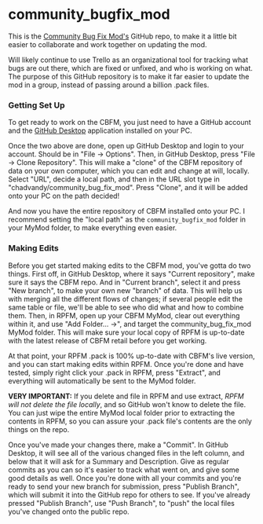 # community_bugfix_mod

This is the [Community Bug Fix Mod's](https://steamcommunity.com/sharedfiles/filedetails/?id=1234481316) GitHub repo, to make it a little bit easier to collaborate and work together on updating the mod.

Will likely continue to use Trello as an organizational tool for tracking what bugs are out there, which are fixed or unfixed, and who is working on what. The purpose of this GitHub repository is to make it far easier to update the mod in a group, instead of passing around a billion .pack files.

### Getting Set Up

To get ready to work on the CBFM, you just need to have a GitHub account and the [GitHub Desktop](https://desktop.github.com/) application installed on your PC.

Once the two above are done, open up GitHub Desktop and login to your account. Should be in "File -> Options". Then, in GitHub Desktop, press "File -> Clone Repository". This will make a "clone" of the CBFM repository of data on your own computer, which you can edit and change at will, locally.
Select "URL", decide a local path, and then in the URL slot type in "chadvandy/community_bug_fix_mod". Press "Clone", and it will be added onto your PC on the path decided!

And now you have the entire repository of CBFM installed onto your PC. I recommend setting the "local path" as the `community_bugfix_mod` folder in your MyMod folder, to make everything even easier.

### Making Edits

Before you get started making edits to the CBFM mod, you've gotta do two things. First off, in GitHub Desktop, where it says "Current repository", make sure it says the CBFM repo. And in "Current branch", select it and press "New branch", to make your own new "branch" of data. This will help us with merging all the different flows of changes; if several people edit the same table or file, we'll be able to see who did what and how to combine them.
Then, in RPFM, open up your CBFM MyMod, clear out everything within it, and use "Add Folder... ->", and target the community_bug_fix_mod MyMod folder. This will make sure your local copy of RPFM is up-to-date with the latest release of CBFM retail before you get working.

At that point, your RPFM .pack is 100% up-to-date with CBFM's live version, and you can start making edits within RPFM. 
Once you're done and have tested, simply right click your .pack in RPFM, press "Extract", and everything will automatically be sent to the MyMod folder.

**VERY IMPORTANT:** If you delete and file in RPFM and use extract, *RPFM will not delete the file locally*, and so GitHub won't know to delete the file. You can just wipe the entire MyMod local folder prior to extracting the contents in RPFM, so you can assure your .pack file's contents are the only things on the repo.

Once you've made your changes there, make a "Commit". In GitHub Desktop, it will see all of the various changed files in the left column, and below that it will ask for a Summary and Description. Give as regular commits as you can so it's easier to track what went on, and give some good details as well.
Once you're done with all your commits and you're ready to send your new branch for submission, press "Publish Branch", which will submit it into the GitHub repo for others to see. If you've already pressed "Publish Branch", use "Push Branch", to "push" the local files you've changed onto the public repo.

